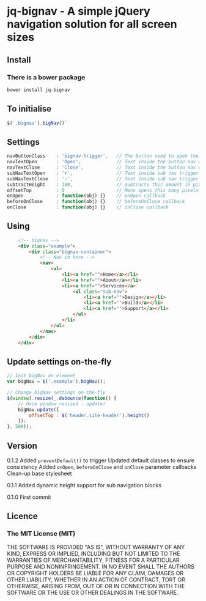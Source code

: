 # jq-bignav - A simple jQuery navigation solution for all screen sizes

## Install
### There is a bower package
```javascript
bower install jq-bignav
```

## To initialise 
```javascript
$('.bignav').bigNav()`
```

## Settings
```javascript
navButtonClass    : 'bignav-trigger',   // The button used to open the navigation
navTextOpen       : 'Open',             // Text inside the button nav when closed
navTextClose      : 'Close',            // Text inside the button nav when opened
subNavTextOpen    : '+',                // Text inside sub nav trigger when closed
subNavTextClose   : '-',                // Text inside sub nav trigger when opened
subtractHeight    : 100,                // Subtracts this amount in pixels from default window.height
offsetTop         : 0                   // Menu opens this many pixels from top (adds this value to subtractHeight)
onOpen            : function(obj) {}    // onOpen callback
beforeOnClose     : function(obj) {}    // beforeOnClose callback
onClose           : function(obj) {}    // onClose callback             
```

## Using
```html
    <!-- bignav -->
    <div class="example">
        <div class="bignav-container">
            <!-- Nav in here -->
            <nav>
                <ul>
                    <li><a href="">Home</a></li>
                    <li><a href="">About</a></li>
                    <li><a href="">Services</a>
                        <ul class="sub-nav">
                            <li><a href="">Design</a></li>
                            <li><a href="">Build</a></li>
                            <li><a href="">Support</a></li>
                        </ul>
                    </li>
                </ul>
            </nav>
        </div>
    </div>
```

## Update settings on-the-fly
```javascript
// Init bigNav on element
var bigNav = $('.example').bigNav();

// Change bigNav settings on-the-fly
$(window).resize(_.debounce(function() {
	// Once window resized - update! 
	bigNav.update({
		offsetTop : $('header.site-header').height()
   	});
}, 500));

```


## Version
0.1.2
Added `preventDefault()` to trigger
Updated default classes to ensure consistency
Added `onOpen`, `beforeOnClose` and `onClose` parameter callbacks
Clean-up base stylesheet

0.1.1
Added dynamic height support for sub navigation blocks

0.1.0 
First commit

## Licence
### The MIT License (MIT)
THE SOFTWARE IS PROVIDED "AS IS", WITHOUT WARRANTY OF ANY KIND, EXPRESS OR IMPLIED, INCLUDING BUT NOT LIMITED TO THE WARRANTIES OF MERCHANTABILITY, FITNESS FOR A PARTICULAR PURPOSE AND NONINFRINGEMENT. IN NO EVENT SHALL THE AUTHORS OR COPYRIGHT HOLDERS BE LIABLE FOR ANY CLAIM, DAMAGES OR OTHER LIABILITY, WHETHER IN AN ACTION OF CONTRACT, TORT OR OTHERWISE, ARISING FROM, OUT OF OR IN CONNECTION WITH THE SOFTWARE OR THE USE OR OTHER DEALINGS IN THE SOFTWARE.
